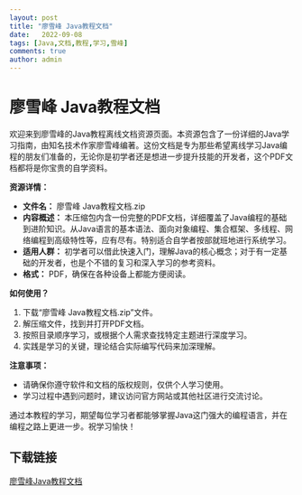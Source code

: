 ```yaml
---
layout: post
title: "廖雪峰 Java教程文档"
date:   2022-09-08
tags: [Java,文档,教程,学习,雪峰]
comments: true
author: admin
---
```

# 廖雪峰 Java教程文档

欢迎来到廖雪峰的Java教程离线文档资源页面。本资源包含了一份详细的Java学习指南，由知名技术作家廖雪峰编著。这份文档是专为那些希望离线学习Java编程的朋友们准备的，无论你是初学者还是想进一步提升技能的开发者，这个PDF文档都将是你宝贵的自学资料。

**资源详情：**
- **文件名：** 廖雪峰 Java教程文档.zip
- **内容概述：** 本压缩包内含一份完整的PDF文档，详细覆盖了Java编程的基础到进阶知识。从Java语言的基本语法、面向对象编程、集合框架、多线程、网络编程到高级特性等，应有尽有。特别适合自学者按部就班地进行系统学习。
- **适用人群：** 初学者可以借此快速入门，理解Java的核心概念；对于有一定基础的开发者，也是个不错的复习和深入学习的参考资料。
- **格式：** PDF，确保在各种设备上都能方便阅读。

**如何使用？**
1. 下载“廖雪峰 Java教程文档.zip”文件。
2. 解压缩文件，找到并打开PDF文档。
3. 按照目录顺序学习，或根据个人需求查找特定主题进行深度学习。
4. 实践是学习的关键，理论结合实际编写代码来加深理解。

**注意事项：**
- 请确保你遵守软件和文档的版权规则，仅供个人学习使用。
- 学习过程中遇到问题时，建议访问官方网站或其他社区进行交流讨论。

通过本教程的学习，期望每位学习者都能够掌握Java这门强大的编程语言，并在编程之路上更进一步。祝学习愉快！

## 下载链接

[廖雪峰Java教程文档](https://pan.quark.cn/s/1b548065908b)